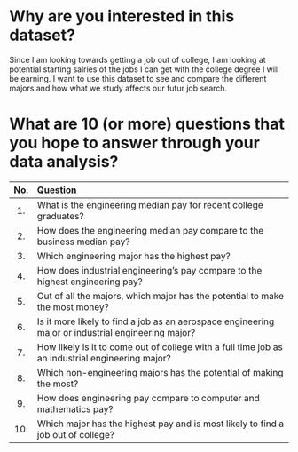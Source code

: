 # Why are you interested in this dataset?

Since I am looking towards getting a job out of college, I am looking at potential starting salries of the jobs I can get with the college degree I will be earning. I want to use this dataset to see and compare the different majors and how what we study affects our futur job search. 

# What are 10 (or more) questions that you hope to answer through your data analysis?

No. | Question
:-:|:-
1. | What is the engineering median pay for recent college graduates?
2. | How does the engineering median pay compare to the business median pay?
3. | Which engineering major has the highest pay?
4. | How does industrial engineering’s pay compare to the highest engineering pay?
5. | Out of all the majors, which major has the potential to make the most money?
6. | Is it more likely to find a job as an aerospace engineering major or industrial engineering major?
7. | How likely is it to come out of college with a full time job as an industrial engineering major?
8. | Which non-engineering majors has the potential of making the most?
9. | How does engineering pay compare to computer and mathematics pay?
10. | Which major has the highest pay and is most likely to find a job out of college?

